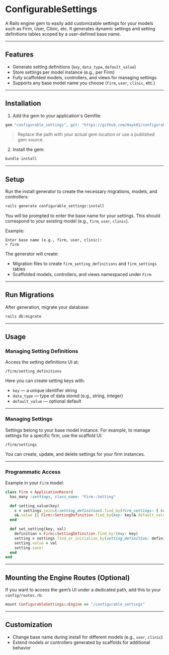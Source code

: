 # ConfigurableSettings

A Rails engine gem to easily add customizable settings for your models such as Firm, User, Clinic, etc.
It generates dynamic settings and setting definitions tables scoped by a user-defined base name.

---

## Features

* Generate setting definitions (`key`, `data_type`, `default_value`)
* Store settings per model instance (e.g., per Firm)
* Fully scaffolded models, controllers, and views for managing settings
* Supports any base model name you choose (`firm`, `user`, `clinic`, etc.)

---

## Installation

1. Add the gem to your application's Gemfile:

```ruby
gem "configurable_settings", git: "https://github.com/Hayk01/configurable_settings_gem.git"
```

> Replace the path with your actual gem location or use a published gem source.

2. Install the gem:

```bash
bundle install
```

---

## Setup

Run the install generator to create the necessary migrations, models, and controllers:

```bash
rails generate configurable_settings:install
```

You will be prompted to enter the base name for your settings. This should correspond to your existing model (e.g., `firm`, `user`, `clinic`).

Example:

```
Enter base name (e.g., firm, user, clinic):
> firm
```

The generator will create:

* Migration files to create `firm_setting_definitions` and `firm_settings` tables
* Scaffolded models, controllers, and views namespaced under `Firm`

---

## Run Migrations

After generation, migrate your database:

```bash
rails db:migrate
```

---

## Usage

### Managing Setting Definitions

Access the setting definitions UI at:

```
/firm/setting_definitions
```

Here you can create setting keys with:

* `key` — a unique identifier string
* `data_type` — type of data stored (e.g., string, integer)
* `default_value` — optional default

---

### Managing Settings

Settings belong to your base model instance. For example, to manage settings for a specific firm, use the scaffold UI:

```
/firm/settings
```

You can create, update, and delete settings for your firm instances.

---

### Programmatic Access

Example in your `Firm` model:

```ruby
class Firm < ApplicationRecord
  has_many :settings, class_name: "Firm::Setting"

  def setting_value(key)
    s = settings.joins(:setting_definition).find_by(firm_settings: { key: key })
    s&.value || Firm::SettingDefinition.find_by(key: key)&.default_value
  end

  def set_setting(key, val)
    definition = Firm::SettingDefinition.find_by!(key: key)
    setting = settings.find_or_initialize_by(setting_definition: definition)
    setting.value = val
    setting.save!
  end
end
```

---

## Mounting the Engine Routes (Optional)

If you want to access the gem’s UI under a dedicated path, add this to your `config/routes.rb`:

```ruby
mount ConfigurableSettings::Engine => "/configurable_settings"
```

---

## Customization

* Change base name during install for different models (e.g., `user`, `clinic`)
* Extend models or controllers generated by scaffolds for additional behavior
